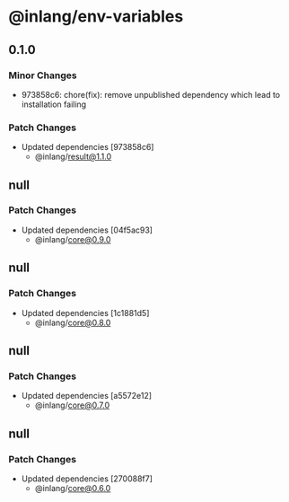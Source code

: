 # @inlang/env-variables

## 0.1.0

### Minor Changes

- 973858c6: chore(fix): remove unpublished dependency which lead to installation failing

### Patch Changes

- Updated dependencies [973858c6]
  - @inlang/result@1.1.0

## null

### Patch Changes

- Updated dependencies [04f5ac93]
  - @inlang/core@0.9.0

## null

### Patch Changes

- Updated dependencies [1c1881d5]
  - @inlang/core@0.8.0

## null

### Patch Changes

- Updated dependencies [a5572e12]
  - @inlang/core@0.7.0

## null

### Patch Changes

- Updated dependencies [270088f7]
  - @inlang/core@0.6.0
